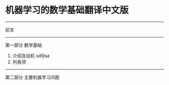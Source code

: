 ﻿# 机器学习的数学基础翻译中文版

---

 前言 


----------


 第一部分 数学基础

 1. 介绍及动机
    sdfjlsa
 2. 列表项

----------


 第二部分 主要机器学习问题


